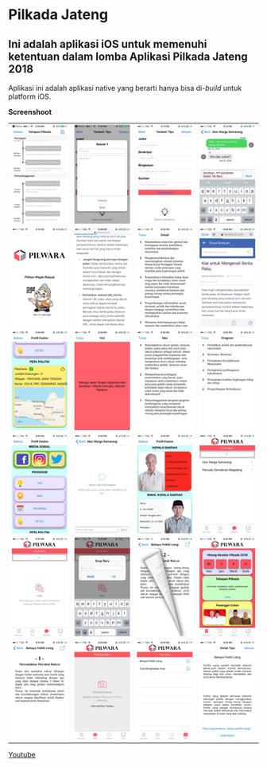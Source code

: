 # Pilkada Jateng

## Ini adalah aplikasi iOS untuk memenuhi ketentuan dalam lomba Aplikasi Pilkada Jateng 2018

Aplikasi ini adalah aplikasi native yang berarti hanya bisa di-_build_ untuk platform iOS.

**Screenshoot**

<table>
  <tr>
    <td>
      <img src="Screenshoot/1.jpeg" width: 150px>
    </td>
    <td>
      <img src="Screenshoot/2.jpeg" width: 150px>
    </td>
    <td>
      <img src="Screenshoot/3.jpeg" width: 150px>
    </td>
    <td>
      <img src="Screenshoot/4.jpeg" width: 150px>
    </td>
  </tr>
  <tr>
    <td>
      <img src="Screenshoot/5.jpeg" width: 150px>
    </td>
    <td>
      <img src="Screenshoot/6.jpeg" width: 150px>
    </td>
    <td>
      <img src="Screenshoot/7.jpeg" width: 150px>
    </td>
    <td>
      <img src="Screenshoot/8.jpeg" width: 150px>
    </td>
  </tr>
  <tr>
    <td>
      <img src="Screenshoot/9.jpeg" width: 150px>
    </td>
    <td>
      <img src="Screenshoot/10.jpeg" width: 150px>
    </td>
    <td>
      <img src="Screenshoot/11.jpeg" width: 150px>
    </td>
    <td>
      <img src="Screenshoot/12.jpeg" width: 150px>
    </td>
  </tr>
  <tr>
    <td>
      <img src="Screenshoot/13.jpeg" width: 150px>
    </td>
    <td>
      <img src="Screenshoot/14.jpeg" width: 150px>
    </td>
    <td>
      <img src="Screenshoot/15.jpeg" width: 150px>
    </td>
    <td>
      <img src="Screenshoot/16.jpeg" width: 150px>
    </td>
  </tr>
  <tr>
    <td>
      <img src="Screenshoot/17.jpeg" width: 150px>
    </td>
    <td>
      <img src="Screenshoot/18.jpeg" width: 150px>
    </td>
    <td>
      <img src="Screenshoot/19.jpeg" width: 150px>
    </td>
    <td>
      <img src="Screenshoot/20.jpeg" width: 150px>
    </td>
  </tr>
  <tr>
    <td>
      <img src="Screenshoot/21.jpeg" width: 150px>
    </td>
    <td>
      <img src="Screenshoot/22.jpeg" width: 150px>
    </td>
    <td>
      <img src="Screenshoot/23.jpeg" width: 150px>
    </td>
    <td>
      <img src="Screenshoot/24.jpeg" width: 150px>
    </td>
  </tr>
</table>

[Youtube](https://youtu.be/0P7laifyhSc)
